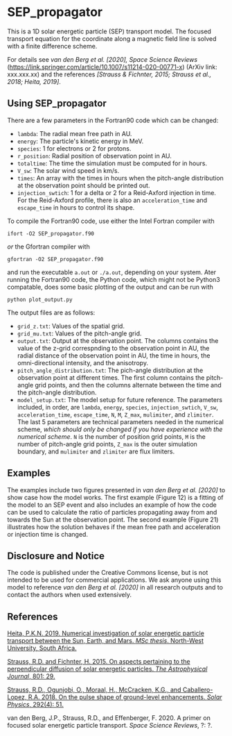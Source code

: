 # SEP_propagator

This is a 1D solar energetic particle (SEP) transport model. The focused transport equation for the coordinate along a magnetic field line is solved with a finite difference scheme.

For details see *van den Berg et al. [2020], Space Science Reviews* (https://link.springer.com/article/10.1007/s11214-020-00771-x) (ArXiv link: xxx.xxx.xx) and the references *[Strauss & Fichnter, 2015; Strauss et al., 2018; Heita, 2019]*.

## Using SEP_propagator

There are a few parameters in the Fortran90 code which can be changed:
- `lambda`: The radial mean free path in AU.
- `energy`: The particle's kinetic energy in MeV.
- `species`: 1 for electrons or 2 for protons.  
- `r_position`: Radial position of observation point in AU.
- `totaltime`: The time the simulation must be computed for in hours.
- `V_sw`: The solar wind speed in km/s.
- `times`: An array with the times in hours when the pitch-angle distribution at the observation point should be printed out.
- `injection_swtich`: 1 for a delta or 2 for a Reid-Axford injection in time. For the Reid-Axford profile, there is also an `acceleration_time` and `escape_time` in hours to control its shape.

To compile the Fortran90 code, use either the Intel Fortran compiler with
```
ifort -O2 SEP_propagator.f90
```
*or* the Gfortran compiler with
```
gfortran -O2 SEP_propagator.f90
```
and run the executable `a.out` or `./a.out`, depending on your system. Ater running the Fortran90 code, the Python code, which might not be Python3 compatable, does some basic plotting of the output and can be run with
```
python plot_output.py 
```

The output files are as follows:
- `grid_z.txt`: Values of the spatial grid.
- `grid_mu.txt`: Values of the pitch-angle grid.
- `output.txt`: Output at the observation point. The columns contains the value of the z-grid correspnding to the observation point in AU, the radial distance of the observation point in AU, the time in hours, the omni-directional intensity, and the anisotropy.
- `pitch_angle_distribution.txt`: The pich-angle distribution at the observation point at different times. The first column contains the pitch-angle grid points, and then the columns alternate between the time and the pitch-angle distribution.
- `model_setup.txt`: The model setup for future reference. The parameters included, in order, are `lambda`, `energy`, `species`, `injection_swtich`, `V_sw`, `acceleration_time`, `escape_time`, `N`, `M`, `Z_max`, `mulimiter`, and `zlimiter`. The last 5 parameters are technical parameters needed in the numerical scheme, *which should only be changed if you have experience with the numerical scheme*. `N` is the number of position grid points, `M` is the number of pitch-angle grid points, `Z_max` is the outer simulation boundary, and `mulimiter` and `zlimiter` are flux limiters.

## Examples

The examples include two figures presented in *van den Berg et al. [2020]* to show case how the model works. The first example (Figure 12) is a fitting of the model to an SEP event and also includes an example of how the code can be used to calculate the ratio of particles propagating away from and towards the Sun at the observation point. The second example (Figure 21) illustrates how the solution behaves if the mean free path and acceleration or injection time is changed.

## Disclosure and Notice

The  code  is published under the Creative Commons license, but is not intended to be used for commercial applications. We ask anyone using this model to reference *van den Berg et al. [2020]* in all research outputs and to contact the authors when used extensively.

## References

[Heita, P.K.N. 2019. Numerical investigation of solar energetic particle transport between the Sun, Earth, and Mars. *MSc thesis*. North-West University, South Africa.](https://dspace.nwu.ac.za/handle/10394/33865)

[Strauss, R.D. and Fichnter, H. 2015. On aspects pertaining to the perpendicular diffusion of solar energetic particles. *The Astrophysical Journal*, 801: 29.](https://ui.adsabs.harvard.edu/abs/2015ApJ...801...29S/abstract)

[Strauss, R.D., Ogunjobi, O., Moraal, H., McCracken, K.G., and Caballero-Lopez, R.A. 2018. On the pulse shape of ground-level enhancements. *Solar Physics*, 292(4): 51.](https://ui.adsabs.harvard.edu/abs/2017SoPh..292...51S/abstract)

van den Berg, J.P., Strauss, R.D., and Effenberger, F. 2020. A primer on focused solar energetic particle transport. *Space Science Reviews*, ?: ?.
